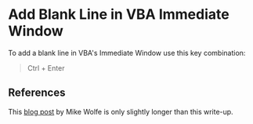 # Add Blank Line in VBA Immediate Window

To add a blank line in VBA's Immediate Window use this key combination:

> Ctrl + Enter

## References

This [blog post](https://nolongerset.com/immediate-window-newline/) by Mike Wolfe is only slightly longer than this write-up.